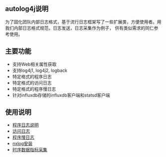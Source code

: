 ## autolog4j说明

为了固化团队内部日志格式，基于流行日志框架写了一些扩展类，方便使用者。用我们内部日志格式规范，日志发送，日志采集作为例子，
供有类似需求的同仁参考使用。

## 主要功能

* 支持Web相关属性获取
* 支持log4j1, log4j2, logback
* 特定格式的程序日志
* 特定格式的访问日志
* 特定格式的程序慢日志
* 针对influxdb存储的influxdb客户端和statsd客户端

## 使用说明

* [程序日志说明](https://github.com/AutohomeCorp/autolog4j/wiki/%E7%A8%8B%E5%BA%8F%E6%97%A5%E5%BF%97)
* [访问日志](https://github.com/AutohomeCorp/autolog4j/wiki/web%E8%AE%BF%E9%97%AE%E6%97%A5%E5%BF%97)
* [程序慢日志](https://github.com/AutohomeCorp/autolog4j/wiki/%E7%A8%8B%E5%BA%8F%E6%85%A2%E6%97%A5%E5%BF%97)
* [nxlog安装](https://github.com/AutohomeCorp/autolog4j/wiki/nxlog%E5%AE%89%E8%A3%85)
* [时序数据指标采集](https://github.com/AutohomeCorp/autolog4j/wiki/%E6%97%B6%E5%BA%8F%E6%95%B0%E6%8D%AE%E6%8C%87%E6%A0%87%E9%87%87%E9%9B%86)
